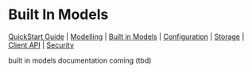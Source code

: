 # Built In Models

[QuickStart Guide](../QuickStart)  | [Modelling](../Modelling) | [Built in Models](../BuiltInModels) | [Configuration](../Configuration) | [Storage](../Storage) | [Client API](../ClientAPI) | [Security](../Security)

built in models documentation coming (tbd)